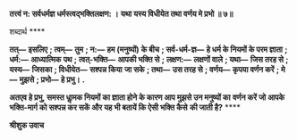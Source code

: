 **तत्त्वं न: सर्वधर्मज्ञ धर्मस्त्वद्भक्तिलक्षण: ।** **यथा यस्य विधीयेत तथा वर्णय मे प्रभो ॥ ७॥** 

शब्दार्थ **** 

**तत्—** **इसलिए** **; त्वम्—** **तुम** **; न:—** **हम (मनुष्यों) के बीच** **; सर्व-धर्म-ज्ञ—** **हे धर्म के नियमों के परम ज्ञाता** **; धर्म:—** **आध्यात्मिक** **पथ** **; त्वत्-भक्ति—** **आपकी भक्ति से** **; लक्षण:—** **लक्षणों वाले** **; यथा—** **जिस तरह से** **; यस्य—** **जिसका** **; विधीयेत—** **सश्पन्न किया** **जा सके** **; तथा—** **उस तरह से** **; वर्णय—** **कृपया वर्णन करें** **; मे—** **मुझसे** **; प्रभो—** **हे प्रभु।** **.** 

**अतएव हे प्रभु, समस्त धाॢमक नियमों का ज्ञाता होने के कारण आप मुझसे उन मनुष्यों का** **वर्णन करें जो आपके भक्ति-मार्ग को सश्पन्न कर सकें और यह भी बतायें कि ऐसी भक्ति कैसे** **की जाती है?** **** 

**श्रीशुक उवाच** 